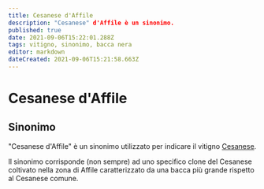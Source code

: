```yaml
---
title: Cesanese d'Affile
description: "Cesanese" d'Affile è un sinonimo.
published: true
date: 2021-09-06T15:22:01.288Z
tags: vitigno, sinonimo, bacca nera
editor: markdown
dateCreated: 2021-09-06T15:21:58.663Z
---
```


# Cesanese d'Affile

## Sinonimo
"Cesanese d'Affile" è un sinonimo utilizzato per indicare il vitigno [Cesanese](/vitigni/bacca-nera/cesanese). 

Il sinonimo corrisponde (non sempre) ad uno specifico clone del Cesanese coltivato nella zona di Affile caratterizzato da una bacca più grande rispetto al Cesanese comune.